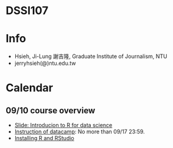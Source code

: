 # DSSI107

# Info
* Hsieh, Ji-Lung 謝吉隆, Graduate Institute of Journalism, NTU
* jerryhsieh(@)ntu.edu.tw

# Calendar

##  09/10 course overview
* [Slide: Introducion to R for data science](https://docs.google.com/presentation/d/e/2PACX-1vTSSfrUAnwy-mlcA7I3YBj1NeCTZY6z8b--cuyOqtg-p7-GbMmF11JejhGb6sOoogBbaSKMxpYSLcem/pub?start=false&loop=false&delayms=3000)
* [Instruction of datacamp](https://github.com/R4CSS/Assignments/blob/master/01DataCamp.md): No more than 09/17 23:59.
* [Installing R and RStudio](https://docs.google.com/presentation/d/e/2PACX-1vSNj-P2-8cJptSy-eRMKXs4eSNgLgeaCHiF22THEDkmijIXaqFA8U67T3Lp-iR0ibXssD-NHUq5DEG2/pub?start=false&loop=false&delayms=3000&slide=id.g27addf16d4_0_67)
